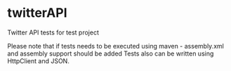 # twitterAPI
Twitter API tests for test project

Please note that if tests needs to be executed using maven - assembly.xml and assembly support should be added
Tests also can be written using HttpClient and JSON.
